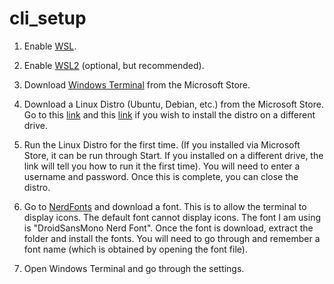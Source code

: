 # cli_setup

1. Enable [WSL](https://docs.microsoft.com/en-us/windows/wsl/install-win10). 

2. Enable [WSL2](https://docs.microsoft.com/en-us/windows/wsl/install-win10) (optional, but recommended).  

3. Download [Windows Terminal](https://www.microsoft.com/en-au/p/windows-terminal/9n0dx20hk701?activetab=pivot:overviewtab) from the Microsoft Store.

4. Download a Linux Distro (Ubuntu, Debian, etc.) from the Microsoft Store.  
Go to this [link](https://kontext.tech/column/tools/308/how-to-install-windows-subsystem-for-linux-on-a-non-c-drive) and this [link](https://docs.microsoft.com/en-us/windows/wsl/install-manual?irgwc=1&OCID=AID2000142_aff_7593_1243925&tduid=%28ir__mpjwjfvnawkft03okk0sohzwxu2xulk0qznn9v9y00%29%287593%29%281243925%29%28je6NUbpObpQ-xn0vqCvHmf.B2hXo7o_E5A%29%28%29&irclickid=_mpjwjfvnawkft03okk0sohzwxu2xulk0qznn9v9y00#downloading-distros?ranMID=24542&ranEAID=je6NUbpObpQ&ranSiteID=je6NUbpObpQ-xn0vqCvHmf.B2hXo7o_E5A&epi=je6NUbpObpQ-xn0vqCvHmf.B2hXo7o_E5A) if you wish to install the distro on a different drive.

5. Run the Linux Distro for the first time. (If you installed via Microsoft Store, it can be run through Start. If you installed on a different drive, the link will tell you how to run it the first time). You will need to enter a username and password. Once this is complete, you can close the distro.
  
6. Go to [NerdFonts](nerdfonts.com) and download a font. This is to allow the terminal to display icons. The default font cannot display icons. The font I am using is "DroidSansMono Nerd Font". Once the font is download, extract the folder and install the fonts. You will need to go through and remember a font name (which is obtained by opening the font file).  

7. Open Windows Terminal and go through the settings.
